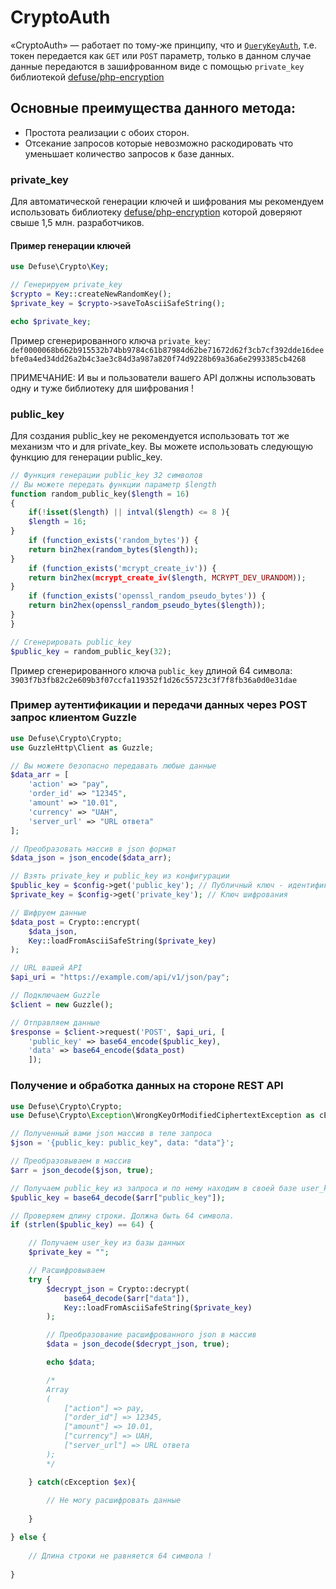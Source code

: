 # CryptoAuth
«CryptoAuth» — работает по тому-же принципу, что и [`QueryKeyAuth`](https://github.com/pllano/APIS-2018/blob/master/doc/QueryKeyAuth.md), т.е. токен передается как `GET` или `POST` параметр, только в данном случае данные передаются в зашифрованном виде с помощью `private_key` библиотекой [defuse/php-encryption](https://github.com/defuse/php-encryption)

## Основные преимущества данного метода:
- Простота реализации с обоих сторон.
- Отсекание запросов которые невозможно раскодировать что уменьшает количество запросов к базе данных.

### private_key
Для автоматической генерации ключей и шифрования мы рекомендуем использовать библиотеку [defuse/php-encryption](https://github.com/defuse/php-encryption) которой доверяют свыше 1,5 млн. разработчиков.
#### Пример генерации ключей
``` php
use Defuse\Crypto\Key;

// Генерируем private_key
$crypto = Key::createNewRandomKey();
$private_key = $crypto->saveToAsciiSafeString();

echo $private_key;

```
Пример сгенерированного ключа `private_key`: ` def0000068b662b915532b74bb9784c61b87984d62be71672d62f3cb7cf392dde16deebfe0a4ed34dd26a2b4c3ae3c84d3a987a820f74d9228b69a36a6e2993385cb4268 `

ПРИМЕЧАНИЕ: И вы и пользователи вашего API должны использовать одну и туже библиотеку для шифрования !
### public_key
Для создания public_key не рекомендуется использовать тот же механизм что и для private_key. Вы можете использовать следующую функцию для генерации public_key.
``` php
// Функция генерации public_key 32 символов
// Вы можете передать функции параметр $length
function random_public_key($length = 16)
{
    if(!isset($length) || intval($length) <= 8 ){
    $length = 16;
}
    if (function_exists('random_bytes')) {
    return bin2hex(random_bytes($length));
}
    if (function_exists('mcrypt_create_iv')) {
    return bin2hex(mcrypt_create_iv($length, MCRYPT_DEV_URANDOM));
}
    if (function_exists('openssl_random_pseudo_bytes')) {
    return bin2hex(openssl_random_pseudo_bytes($length));
}
}

// Сгенерировать public_key
$public_key = random_public_key(32);
```
Пример сгенерированного ключа `public_key` длиной 64 символа: ` 3903f7b3fb82c2e609b3f07ccfa119352f1d26c55723c3f7f8fb36a0d0e31dae `

### Пример аутентификации и передачи данных через POST запрос клиентом Guzzle
``` php
use Defuse\Crypto\Crypto;
use GuzzleHttp\Client as Guzzle;

// Вы можете безопасно передавать любые данные
$data_arr = [
    'action' => "pay",
    'order_id' => "12345",
    'amount' => "10.01",
    'currency' => "UAH",
    'server_url' => "URL ответа"
];

// Преобразовать массив в json формат
$data_json = json_encode($data_arr);

// Взять private_key и public_key из конфигурации
$public_key = $config->get('public_key'); // Публичный ключ - идентификатор пользователя API
$private_key = $config->get('private_key'); // Ключ шифрования

// Шифруем данные
$data_post = Crypto::encrypt(
    $data_json,
    Key::loadFromAsciiSafeString($private_key)
);

// URL вашей API
$api_uri = "https://example.com/api/v1/json/pay";

// Подключаем Guzzle
$client = new Guzzle();

// Отправляем данные
$response = $client->request('POST', $api_uri, [
    'public_key' => base64_encode($public_key),
    'data' => base64_encode($data_post)
    ]);
```

### Получение и обработка данных на стороне REST API
``` php
use Defuse\Crypto\Crypto;
use Defuse\Crypto\Exception\WrongKeyOrModifiedCiphertextException as cException;

// Полученный вами json массив в теле запроса
$json = '{public_key: public_key", data: "data"}';

// Преобразовываем в массив
$arr = json_decode($json, true);

// Получаем public_key из запроса и по нему находим в своей базе user_key
$public_key = base64_decode($arr["public_key"]);

// Проверяем длину строки. Должна быть 64 символа.
if (strlen($public_key) == 64) {

    // Получаем user_key из базы данных
    $private_key = "";

    // Расшифровываем
    try {
        $decrypt_json = Crypto::decrypt(
            base64_decode($arr["data"]),
            Key::loadFromAsciiSafeString($private_key)
        );

        // Преобразование расшифрованного json в массив
        $data = json_decode($decrypt_json, true);

        echo $data;

        /*
        Array
        (
            ["action"] => pay,
            ["order_id"] => 12345,
            ["amount"] => 10.01,
            ["currency"] => UAH,
            ["server_url"] => URL ответа
        );
        */

    } catch(cException $ex){
 
        // Не могу расшифровать данные
 
    }

} else {
 
    // Длина строки не равняется 64 символа !
 
}
```
 
